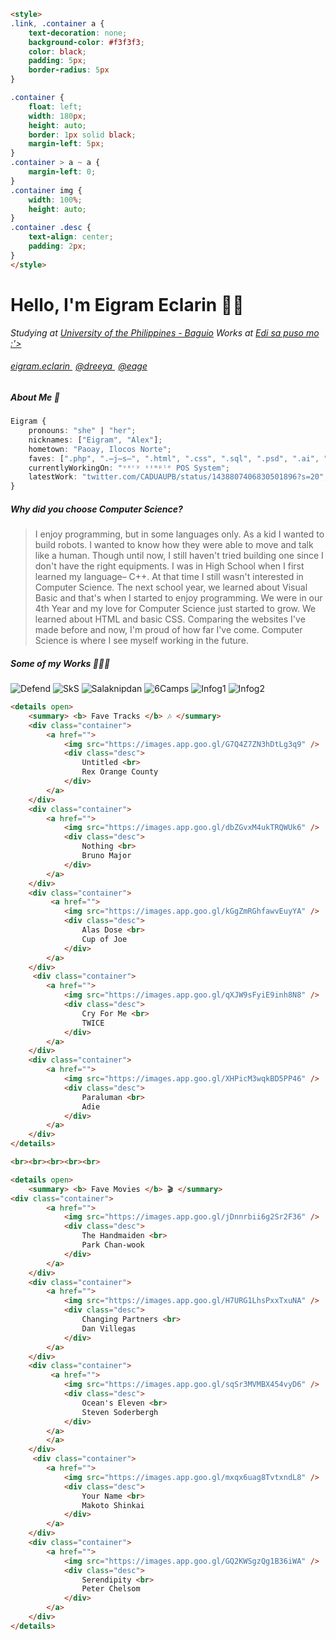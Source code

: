 ```html
<style>
.link, .container a {
    text-decoration: none;
    background-color: #f3f3f3;
    color: black;
    padding: 5px;
    border-radius: 5px
}

.container {
    float: left;
    width: 180px;
    height: auto;
    border: 1px solid black;
    margin-left: 5px;
}
.container > a ~ a {
    margin-left: 0;
}
.container img {
    width: 100%;
    height: auto;
}
.container .desc {
    text-align: center;
    padding: 2px;
}
</style>
```

# Hello, I'm Eigram Eclarin 👋🏻
*Studying at [University of the Philippines - Baguio](https://web.upb.edu.ph)* 
*Works at [Edi sa puso mo :'>](https://fb.com/Edi.sa.puso.mo/)*

###### <a href="https://fb.com/eigram.eclarin" class="link"> <i class="fa fa-facebook-square" style="color: #3b5998; width:.85em"></i> eigram.eclarin </a> <a href="https://instagram.com/dreeya_" class="link" style="margin-left: 5px"> <i class="fa fa-instagram" style="color: #dd2a7b"></i> @dreeya </a> <a href="https://twitter.com/eage_" class="link" style="margin-left: 5px;"> <i class="fa fa-twitter" style="color: #08a0e9"></i> @eage </a>

##### About Me 📝
```css
Eigram {
    pronouns: "she" | "her";
    nicknames: ["Eigram", "Alex"];
    hometown: "Paoay, Ilocos Norte";
    faves: [".php", ".̶j̶s̶", ".html", ".css", ".sql", ".psd", ".ai", ".prproj"];
    currentlyWorkingOn: "ᵛᵉʳʸ ˢᶦᵐᵖˡᵉ POS System";
    latestWork: "twitter.com/CADUAUPB/status/1438807406830501896?s=20";
}
```
##### Why did you choose Computer Science?
> I enjoy programming, but in some languages only. As a kid I wanted to build robots. I wanted to know how they were able to move and talk like a human. Though until now, I still haven't tried building one since I don't have the right equipments. I was in High School when I first learned my language– C++. At that time I still wasn't interested in Computer Science. The next school year, we learned about Visual Basic and that's when I started to enjoy programming. We were in our 4th Year and my love for Computer Science just started to grow. We learned about HTML and basic CSS. Comparing the websites I've made before and now, I'm proud of how far I've come. Computer Science is where I see myself working in the future.

##### Some of my Works 👩🏻‍💻
![Defend](https://ibb.co/fHhqwC0) ![SkS](https://ibb.co/BymkXLr) ![Salaknipdan](https://ibb.co/0jXnPrG)
![6Camps](https://ibb.co/cys0Vvs) ![Infog1](https://ibb.co/5nBvytf) ![Infog2](https://ibb.co/YfYwBrV)

```html
<details open>
    <summary> <b> Fave Tracks </b> 🎶 </summary>
    <div class="container">
        <a href="">
            <img src="https://images.app.goo.gl/G7Q4Z7ZN3hDtLg3q9" />
            <div class="desc">
                Untitled <br>
                Rex Orange County
            </div>
        </a>
    </div>
    <div class="container">
        <a href="">
            <img src="https://images.app.goo.gl/dbZGvxM4ukTRQWUk6" />
            <div class="desc">
                Nothing <br>
                Bruno Major
            </div>
        </a>
    </div>
    <div class="container">
         <a href="">
            <img src="https://images.app.goo.gl/kGgZmRGhfawvEuyYA" />
            <div class="desc">
                Alas Dose <br>
                Cup of Joe
            </div>
        </a>
    </div>
     <div class="container">
        <a href="">
            <img src="https://images.app.goo.gl/qXJW9sFyiE9inh8N8" />
            <div class="desc">
                Cry For Me <br>
                TWICE
            </div>
        </a>
    </div>
    <div class="container">
        <a href="">
            <img src="https://images.app.goo.gl/XHPicM3wqkBD5PP46" />
            <div class="desc">
                Paraluman <br>
                Adie
            </div>
        </a>
    </div>
</details>

<br><br><br><br><br>

<details open>
    <summary> <b> Fave Movies </b> 🎬 </summary>
<div class="container">
        <a href="">
            <img src="https://images.app.goo.gl/jDnnrbii6g2Sr2F36" />
            <div class="desc">
                The Handmaiden <br>
                Park Chan-wook
            </div>
        </a>
    </div>
    <div class="container">
        <a href="">
            <img src="https://images.app.goo.gl/H7URG1LhsPxxTxuNA" />
            <div class="desc">
                Changing Partners <br>
                Dan Villegas
            </div>
        </a>
    </div>
    <div class="container">
         <a href="">
            <img src="https://images.app.goo.gl/sqSr3MVMBX454vyD6" />
            <div class="desc">
                Ocean's Eleven <br>
                Steven Soderbergh
            </div>
        </a>
        </a>
    </div>
     <div class="container">
        <a href="">
            <img src="https://images.app.goo.gl/mxqx6uag8TvtxndL8" />
            <div class="desc">
                Your Name <br>
                Makoto Shinkai
            </div>
        </a>
    </div>
    <div class="container">
        <a href="">
            <img src="https://images.app.goo.gl/GQ2KWSgzQg1B36iWA" />
            <div class="desc">
                Serendipity <br>
                Peter Chelsom
            </div>
        </a>
    </div>
</details>
```
